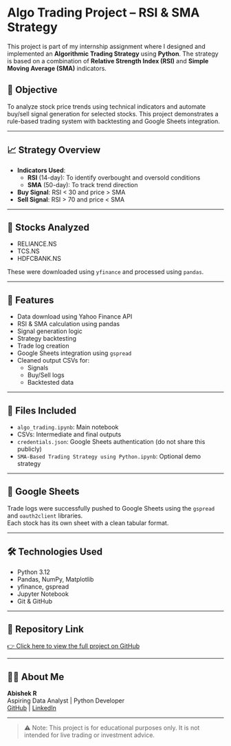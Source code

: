 # Algo Trading Project – RSI & SMA Strategy

This project is part of my internship assignment where I designed and implemented an **Algorithmic Trading Strategy** using **Python**. The strategy is based on a combination of **Relative Strength Index (RSI)** and **Simple Moving Average (SMA)** indicators.

## 📌 Objective

To analyze stock price trends using technical indicators and automate buy/sell signal generation for selected stocks. This project demonstrates a rule-based trading system with backtesting and Google Sheets integration.

---

## 📈 Strategy Overview

- **Indicators Used**:
  - **RSI** (14-day): To identify overbought and oversold conditions
  - **SMA** (50-day): To track trend direction
- **Buy Signal**: RSI < 30 and price > SMA
- **Sell Signal**: RSI > 70 and price < SMA

---

## 🧪 Stocks Analyzed

- RELIANCE.NS  
- TCS.NS  
- HDFCBANK.NS  

These were downloaded using `yfinance` and processed using `pandas`.

---

## 🧠 Features

- Data download using Yahoo Finance API
- RSI & SMA calculation using pandas
- Signal generation logic
- Strategy backtesting
- Trade log creation
- Google Sheets integration using `gspread`
- Cleaned output CSVs for:
  - Signals
  - Buy/Sell logs
  - Backtested data

---

## 📂 Files Included

- `algo_trading.ipynb`: Main notebook
- CSVs: Intermediate and final outputs
- `credentials.json`: Google Sheets authentication (do not share this publicly)
- `SMA-Based Trading Strategy using Python.ipynb`: Optional demo strategy

---

## 🔗 Google Sheets

Trade logs were successfully pushed to Google Sheets using the `gspread` and `oauth2client` libraries.  
Each stock has its own sheet with a clean tabular format.

---

## 🛠️ Technologies Used

- Python 3.12  
- Pandas, NumPy, Matplotlib  
- yfinance, gspread  
- Jupyter Notebook  
- Git & GitHub  

---

## 📌 Repository Link

[👉 Click here to view the full project on GitHub](https://github.com/abishek-r754/Algo_Trading_Project)

---

## 🙋‍♂️ About Me

**Abishek R**  
Aspiring Data Analyst | Python Developer  
[GitHub](https://github.com/abishek-r754) | [LinkedIn](https://www.linkedin.com/in/abishek-r-84b42636b)

---

> ⚠️ Note: This project is for educational purposes only. It is not intended for live trading or investment advice.
